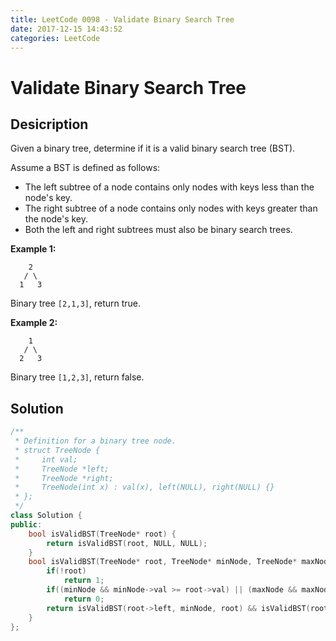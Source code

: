 ```yaml
---
title: LeetCode 0098 - Validate Binary Search Tree
date: 2017-12-15 14:43:52
categories: LeetCode
---
```

# Validate Binary Search Tree #

<!--more-->

## Desicription ##

Given a binary tree, determine if it is a valid binary search tree (BST).

Assume a BST is defined as follows:

- The left subtree of a node contains only nodes with keys less than the node's key.
- The right subtree of a node contains only nodes with keys greater than the node's key.
- Both the left and right subtrees must also be binary search trees.

**Example 1:**

```
    2
   / \
  1   3
```

Binary tree `[2,1,3]`, return true.

**Example 2:**

```
    1
   / \
  2   3
```

Binary tree `[1,2,3]`, return false.

## Solution ##

```cpp
/**
 * Definition for a binary tree node.
 * struct TreeNode {
 *     int val;
 *     TreeNode *left;
 *     TreeNode *right;
 *     TreeNode(int x) : val(x), left(NULL), right(NULL) {}
 * };
 */
class Solution {
public:
    bool isValidBST(TreeNode* root) {
        return isValidBST(root, NULL, NULL);
    }
    bool isValidBST(TreeNode* root, TreeNode* minNode, TreeNode* maxNode) {
        if(!root)
            return 1;
        if((minNode && minNode->val >= root->val) || (maxNode && maxNode->val <= root->val))
            return 0;
        return isValidBST(root->left, minNode, root) && isValidBST(root->right, root, maxNode);
    }
};
```